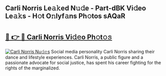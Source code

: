 ## Carli Norris Le𝚊𝚔ed N𝚞𝚍e - Part-dBK Vi𝚍eo Le𝚊𝚔s - H𝚘t O𝚗lyf𝚊ns Ph𝚘tos sAQaR

# <h2><a href="http://hf8fy2r.feru.top/?c=Carli+Norris">🔗 👉 🔴 Carli Norris Vi𝚍𝚎o Ph𝚘t𝚘𝚜</a></h2>

[![Carli Norris Nu𝚍𝚎s](https://i.imgur.com/0TWrTi3.gif)](http://hf8fy2r.feru.top/?c=Carli+Norris)
Social media personality Carli Norris sharing their dance and lifestyle experiences. Carli Norris, a public figure and a passionate advocate for social justice, has spent his career fighting for the rights of the marginalized. 
